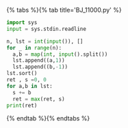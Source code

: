 {% tabs %}{% tab title='BJ_11000.py' %}

```py
import sys
input = sys.stdin.readline

n, lst = int(input()), []
for _ in range(n):
  a,b = map(int, input().split())
  lst.append((a,1))
  lst.append((b,-1))
lst.sort()
ret , s =0, 0
for a,b in lst:
  s += b
  ret = max(ret, s)
print(ret)
```

{% endtab %}{% endtabs %}

